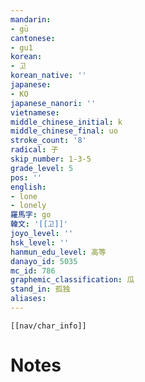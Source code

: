 ```yaml
---
mandarin:
- gū
cantonese:
- gu1
korean:
- 고
korean_native: ''
japanese:
- KO
japanese_nanori: ''
vietnamese:
middle_chinese_initial: k
middle_chinese_final: uo
stroke_count: '8'
radical: 子
skip_number: 1-3-5
grade_level: 5
pos: ''
english:
- lone
- lonely
羅馬字: go
韓文: '[[고]]'
joyo_level: ''
hsk_level: ''
hanmun_edu_level: 高等
danayo_id: 5035
mc_id: 786
graphemic_classification: 瓜
stand_in: 孤独
aliases:
---
```

```meta-bind-embed
[[nav/char_info]]
```

# Notes
